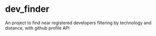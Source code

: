 # dev_finder
An project to find near registered developers filtering by technology and distance, with github profile API
